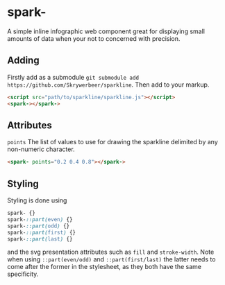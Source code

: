 # spark-
A simple inline infographic web component great for displaying small
amounts of data when your not to concerned with precision.

## Adding
Firstly add as a submodule 
`git submodule add https://github.com/Skrywerbeer/sparkline`.
Then add to your markup.

```html
<script src="path/to/sparkline/sparkline.js"></script>
<spark-></spark->
```

## Attributes
`points` The list of values to use for drawing the sparkline
delimited by any non-numeric character.
```html
<spark- points="0.2 0.4 0.8"></spark->
```

## Styling
Styling is done using 
```css
spark- {}
spark-::part(even) {}
spark-::part(odd) {}
spark-::part(first) {}
spark-::part(last) {}
```
and the svg presentation attributes such as `fill` and `stroke-width`.
Note when using `::part(even/odd)` and `::part(first/last)`
the latter needs to come after the former in the stylesheet, as they
both have the same specificity.
